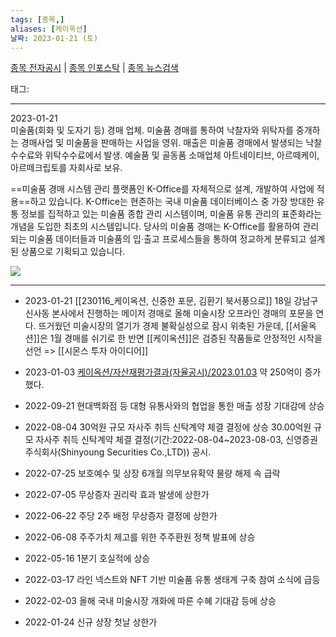 ```yaml
---
tags: [종목,]
aliases: [케이옥션]
날짜: 2023-01-21 (토)
---
```

[종목 전자공시](https://finance.naver.com/item/dart.naver?code=102370) |  [종목 인포스탁](https://www.infostock.co.kr/site/3d/3d_show.asp?codename=102370) | [종목 뉴스검색](https://m.search.naver.com/search.naver?where=m_news&sm=mtb_jum&query=케이옥션)

태그: 

___

2023-01-21   
미술품(회화 및 도자기 등) 경매 업체. 미술품 경매를 통하여 낙찰자와 위탁자를 중개하는 경매사업 및 미술품을 판매하는 사업을 영위. 매출은 미술품 경매에서 발생되는 낙찰수수료와 위탁수수료에서 발생. 예술품 및 골동품 소매업체 아트네이티브, 아르떼케이, 아르떼크립토를 자회사로 보유.

==미술품 경매 시스템 관리 플랫폼인 K-Office를 자체적으로 설계, 개발하여 사업에 적용==하고 있습니다. K-Office는 현존하는 국내 미술품 데이터베이스 중 가장 방대한 유통 정보를 집적하고 있는 미술품 종합 관리 시스템이며, 미술품 유통 관리의 표준화라는 개념을 도입한 최초의 시스템입니다.  당사의 미술품 경매는 K-Office를 활용하여 관리되는 미술품 데이터들과 미술품의 입·출고 프로세스들을 통하여 정교하게 분류되고 설계된 상품으로 기획되고 있습니다.

![](https://i.imgur.com/rQiSBAR.png)


___

- 2023-01-21 [[230116_케이옥션, 신중한 포문, 김환기 북서풍으로]]
	18일 강남구 신사동 본사에서 진행하는 메이저 경매로 올해 미술시장 오프라인 경매의 포문을 연다. 뜨거웠던 미술시장의 열기가 경제 불확실성으로 잠시 위축된 가운데, [[서울옥션]]은 1월 경매를 쉬기로 한 반면 [[케이옥션]]은 검증된 작품들로 안정적인 시작을 선언
	=> [[시몬스 투자 아이디어]]


- 2023-01-03 [케이옥션/자산재평가결과(자율공시)/2023.01.03](https://dart.fss.or.kr/dsaf001/main.do?rcpNo=20230103900285)
	약 250억이 증가했다. 

- 2022-09-21  현대백화점 등 대형 유통사와의 협업을 통한 매출 성장 기대감에 상승
- 2022-08-04  30억원 규모 자사주 취득 신탁계약 체결 결정에 상승
	30.00억원 규모 자사주 취득 신탁계약 체결 결정(기간:2022-08-04~2023-08-03, 신영증권 주식회사(Shinyoung Securities Co.,LTD)) 공시.
- 2022-07-25  보호예수 및 상장 6개월 의무보유확약 물량 해제 속 급락
- 2022-07-05  무상증자 권리락 효과 발생에 상한가
- 2022-06-22  주당 2주 배정 무상증자 결정에 상한가
- 2022-06-08  주주가치 제고를 위한 주주환원 정책 발표에 상승
- 2022-05-16  1분기 호실적에 상승
- 2022-03-17  라인 넥스트와 NFT 기반 미술품 유통 생태계 구축 참여 소식에 급등
- 2022-02-03  올해 국내 미술시장 개화에 따른 수혜 기대감 등에 상승
- 2022-01-24  신규 상장 첫날 상한가